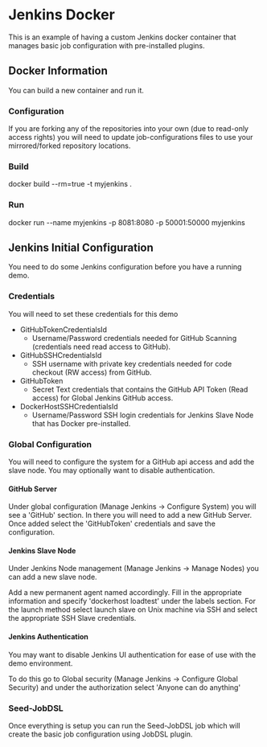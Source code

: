 # Jenkins Docker

This is an example of having a custom Jenkins docker container that manages basic job configuration with pre-installed plugins.

## Docker Information

You can build a new container and run it.

### Configuration

If you are forking any of the repositories into your own (due to read-only access rights) you will need to update job-configurations files to use your mirrored/forked repository locations.

### Build

docker build --rm=true -t myjenkins .

### Run

docker run --name myjenkins -p 8081:8080 -p 50001:50000 myjenkins

## Jenkins Initial Configuration

You need to do some Jenkins configuration before you have a running demo.

### Credentials

You will need to set these credentials for this demo

- GitHubTokenCredentialsId
    - Username/Password credentials needed for GitHub Scanning (credentials need read access to GitHub).
- GitHubSSHCredentialsId
    - SSH username with private key credentials needed for code checkout (RW access) from GitHub.
- GitHubToken
    - Secret Text credentials that contains the GitHub API Token (Read access) for Global Jenkins GitHub access.
- DockerHostSSHCredentialsId
    - Username/Password SSH login credentials for Jenkins Slave Node that has Docker pre-installed.
    
### Global Configuration

You will need to configure the system for a GitHub api access and add the slave node. You may optionally want to disable authentication.

#### GitHub Server

Under global configuration (Manage Jenkins -> Configure System) you will see a 'GitHub' section. In there you will need to add a new GitHub Server.
Once added select the 'GitHubToken' credentials and save the configuration.

#### Jenkins Slave Node

Under Jenkins Node management (Manage Jenkins -> Manage Nodes) you can add a new slave node.

Add a new permanent agent named accordingly.
Fill in the appropriate information and specify 'dockerhost loadtest' under the labels section.
For the launch method select launch slave on Unix machine via SSH and select the appropriate SSH Slave credentials.

#### Jenkins Authentication

You may want to disable Jenkins UI authentication for ease of use with the demo environment.

To do this go to Global security (Manage Jenkins -> Configure Global Security) and under the authorization select 'Anyone can do anything'

### Seed-JobDSL

Once everything is setup you can run the Seed-JobDSL job which will create the basic job configuration using JobDSL plugin.